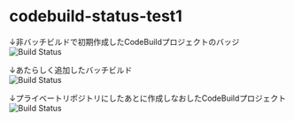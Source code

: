 # codebuild-status-test1

↓非バッチビルドで初期作成したCodeBuildプロジェクトのバッジ  
![Build Status](https://codebuild.ap-northeast-1.amazonaws.com/badges?uuid=eyJlbmNyeXB0ZWREYXRhIjoiMFZXdnd1WDBBMXVtM0o0OEZvenpjQm1xQWhRWHZiVUYyQ25XVHR0SE1lT3B6akpJNHBHNERMU2ZmeVZiTW5BWTRpYU9KQ0ZIc0xzUStiR09tQnhwTDBJPSIsIml2UGFyYW1ldGVyU3BlYyI6IktqaXBUVUMvS2FZWkIzZTYiLCJtYXRlcmlhbFNldFNlcmlhbCI6MX0%3D&branch=main)


↓あたらしく追加したバッチビルド  
![Build Status](https://codebuild.ap-northeast-1.amazonaws.com/badges?uuid=eyJlbmNyeXB0ZWREYXRhIjoicUt6dDFVRWxrcCtiNmdUNTZRSU8zQWRRRlZ2UkUveEg1MTEzVlBhV3FDdFdvaUxMUWxsWXNkM0RZYzQ0bDFXZGZ3V0dXakM1NVNtU0JjaWU2RXhMS3VNPSIsIml2UGFyYW1ldGVyU3BlYyI6Ik1EWGdBSnZRNVhzd3BrNHQiLCJtYXRlcmlhbFNldFNlcmlhbCI6MX0%3D&branch=main)

↓プライベートリポジトリにしたあとに作成しなおしたCodeBuildプロジェクト
![Build Status](https://codebuild.ap-northeast-1.amazonaws.com/badges?uuid=eyJlbmNyeXB0ZWREYXRhIjoia1Z6VUdZSFQydUt2N2RtNldvVWQ1c1NRZW15QXhSL2JEV0tZUGdIVXJkbHN2bitFZUNBL3ZzZit1VzdIMFJqTVhuUHExVGIrSmRuekFlOU1neUpWNjFrPSIsIml2UGFyYW1ldGVyU3BlYyI6Ink3VEZKUjhqRXorbW05eTAiLCJtYXRlcmlhbFNldFNlcmlhbCI6MX0%3D&branch=main)
